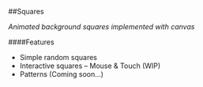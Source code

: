 ##Squares

*Animated background squares implemented with canvas*

####Features
* Simple random squares
* Interactive squares – Mouse & Touch (WIP)
* Patterns (Coming soon…)

<!--####Options
* Background size
* Block size
* Color function
* Grid customizations

-->
